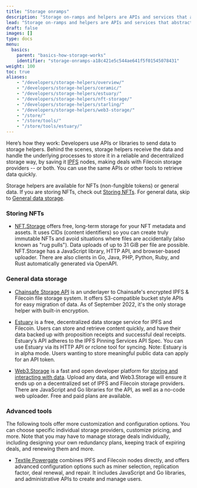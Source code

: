 ```yaml
---
title: "Storage onramps"
description: "Storage on-ramps and helpers are APIs and services that abstract Filecoin dealmaking into simple, streamlined API calls. They are the simplest way to integrate Filecoin storage into your application or smart contract."
lead: "Storage on-ramps and helpers are APIs and services that abstract Filecoin dealmaking into simple, streamlined API calls. They are the simplest way to integrate Filecoin storage into your application or smart contract."
draft: false
images: []
type: docs
menu:
  basics:
    parent: "basics-how-storage-works"
    identifier: "storage-onramps-a18c421e5c544ae641f5f01545078431"
weight: 100
toc: true
aliases:
    - "/developers/storage-helpers/overview/"
    - "/developers/storage-helpers/ceramic/"
    - "/developers/storage-helpers/estuary/"
    - "/developers/storage-helpers/nft-storage/"
    - "/developers/storage-helpers/starling/"
    - "/developers/storage-helpers/web3-storage/"
    - "/store/"
    - "/store/tools/"
    - "/store/tools/estuary/"
---
```


Here’s how they work: Developers use APIs or libraries to send data to storage helpers. Behind the scenes, storage helpers receive the data and handle the underlying processes to store it in a reliable and decentralized storage way, by saving it [IPFS](https://ipfs.tech) nodes, making deals with Filecoin storage providers -- or both. You can use the same APIs or other tools to retrieve data quickly.

Storage helpers are available for NFTs (non-fungible tokens) or general data. If you are storing NFTs, check out [Storing NFTs](#storing-nfts). For general data, skip to [General data storage](#general-data-storage).

### Storing NFTs

- [NFT.Storage](https://nft.storage/) offers free, long-term storage for your NFT metadata and assets. It uses CIDs (content identifiers) so you can create truly immutable NFTs and avoid situations where files are accidentally  (also known as "rug pulls"). Data uploads of up to 31 GiB per file are possible. NFT.Storage has a JavaScript library, HTTP API, and browser-based uploader. There are also clients in Go, Java, PHP, Python, Ruby, and Rust automatically generated via OpenAPI.

### General data storage

- [Chainsafe Storage API](https://docs.storage.chainsafe.io) is an underlayer to Chainsafe's encrypted IPFS & Filecoin file storage system. It offers S3-compatible bucket style APIs for easy migration of data. As of September 2022, it's the only storage helper with built-in encryption.

- [Estuary](https://docs.estuary.tech) is a free, decentralized data storage service for IPFS and Filecoin. Users can store and retrieve content quickly, and have their data backed up with proposition receipts and successful deal receipts. Estuary’s API adheres to the IPFS Pinning Services API Spec. You can use Estuary via its HTTP API or rclone tool for syncing. Note: Estuary is in alpha mode. Users wanting to store meaningful public data can apply for an API token.

- [Web3.Storage](https://web3.storage/docs) is a fast and open developer platform for [storing and interacting with data](https://blog.web3.storage/posts/say-hello-to-the-data-layer-1-3-intro-to-web3-storage). Upload any data, and Web3.Storage will ensure it ends up on a decentralized set of IPFS and Filecoin storage providers. There are JavaScript and Go libraries for the API, as well as a no-code web uploader. Free and paid plans are available.

### Advanced tools

The following tools offer more customization and configuration options. You can choose specific individual storage providers, customize pricing, and more. Note that you may have to manage storage deals individually, including designing your own redundancy plans, keeping track of expiring deals, and renewing them and more.

- [Textile Powergate](https://docs.textile.io/powergate/) combines IPFS and Filecoin nodes directly, and offers advanced configuration options such as miner selection, replication factor, deal renewal, and repair. It includes JavaScript and Go libraries, and administrative APIs to create and manage users.
